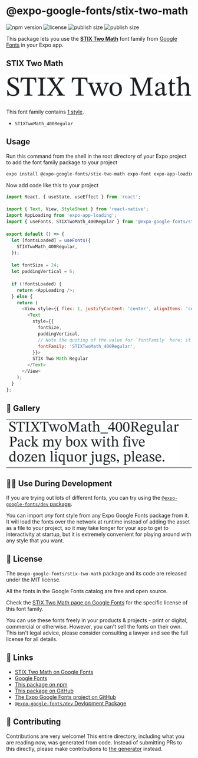 # @expo-google-fonts/stix-two-math

![npm version](https://flat.badgen.net/npm/v/@expo-google-fonts/stix-two-math)
![license](https://flat.badgen.net/github/license/expo/google-fonts)
![publish size](https://flat.badgen.net/packagephobia/install/@expo-google-fonts/stix-two-math)
![publish size](https://flat.badgen.net/packagephobia/publish/@expo-google-fonts/stix-two-math)

This package lets you use the [**STIX Two Math**](https://fonts.google.com/specimen/STIX+Two+Math) font family from [Google Fonts](https://fonts.google.com/) in your Expo app.

## STIX Two Math

![STIX Two Math](./font-family.png)

This font family contains [1 style](#-gallery).

- `STIXTwoMath_400Regular`

## Usage

Run this command from the shell in the root directory of your Expo project to add the font family package to your project
```sh
expo install @expo-google-fonts/stix-two-math expo-font expo-app-loading
```

Now add code like this to your project
```js
import React, { useState, useEffect } from 'react';

import { Text, View, StyleSheet } from 'react-native';
import AppLoading from 'expo-app-loading';
import { useFonts, STIXTwoMath_400Regular } from '@expo-google-fonts/stix-two-math';

export default () => {
  let [fontsLoaded] = useFonts({
    STIXTwoMath_400Regular,
  });

  let fontSize = 24;
  let paddingVertical = 6;

  if (!fontsLoaded) {
    return <AppLoading />;
  } else {
    return (
      <View style={{ flex: 1, justifyContent: 'center', alignItems: 'center' }}>
        <Text
          style={{
            fontSize,
            paddingVertical,
            // Note the quoting of the value for `fontFamily` here; it expects a string!
            fontFamily: 'STIXTwoMath_400Regular',
          }}>
          STIX Two Math Regular
        </Text>
      </View>
    );
  }
};

```

## 🔡 Gallery


||||
|-|-|-|
|![STIXTwoMath_400Regular](./STIXTwoMath_400Regular.ttf.png)||||


## 👩‍💻 Use During Development

If you are trying out lots of different fonts, you can try using the [`@expo-google-fonts/dev` package](https://github.com/expo/google-fonts/tree/master/font-packages/dev#readme).

You can import *any* font style from any Expo Google Fonts package from it. It will load the fonts
over the network at runtime instead of adding the asset as a file to your project, so it may take longer
for your app to get to interactivity at startup, but it is extremely convenient
for playing around with any style that you want.

## 📖 License

The `@expo-google-fonts/stix-two-math` package and its code are released under the MIT license.

All the fonts in the Google Fonts catalog are free and open source.

Check the [STIX Two Math page on Google Fonts](https://fonts.google.com/specimen/STIX+Two+Math) for the specific license of this font family.

You can use these fonts freely in your products & projects - print or digital, commercial or otherwise. However, you can't sell the fonts on their own. This isn't legal advice, please consider consulting a lawyer and see the full license for all details.

## 🔗 Links

- [STIX Two Math on Google Fonts](https://fonts.google.com/specimen/STIX+Two+Math)
- [Google Fonts](https://fonts.google.com/)
- [This package on npm](https://www.npmjs.com/package/@expo-google-fonts/stix-two-math)
- [This package on GitHub](https://github.com/expo/google-fonts/tree/master/font-packages/stix-two-math)
- [The Expo Google Fonts project on GitHub](https://github.com/expo/google-fonts)
- [`@expo-google-fonts/dev` Devlopment Package](https://github.com/expo/google-fonts/tree/master/font-packages/dev)

## 🤝 Contributing

Contributions are very welcome! This entire directory, including what you are reading now, was generated from code. Instead of submitting PRs to this directly, please make contributions to [the generator](https://github.com/expo/google-fonts/tree/master/packages/generator) instead.
